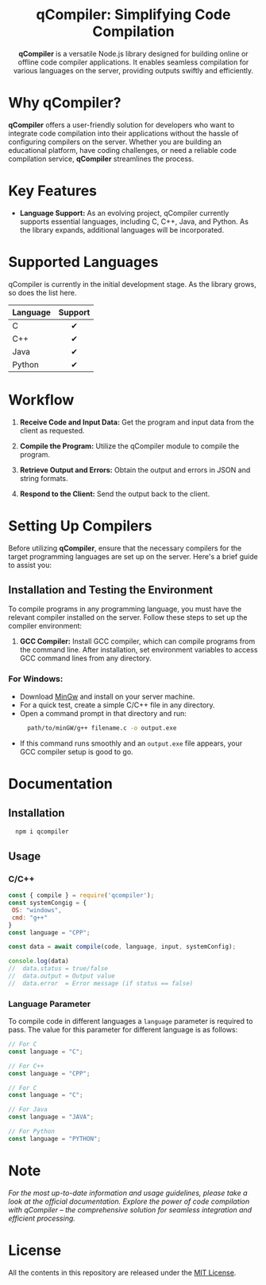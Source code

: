 <h1 align="center">qCompiler: Simplifying Code Compilation</h1>

<p align="center"><b>qCompiler</b> is a versatile Node.js library designed for building online or offline code compiler applications. It enables seamless compilation for various languages on the server, providing outputs swiftly and efficiently.</p>

# Why qCompiler?
**qCompiler** offers a user-friendly solution for developers who want to integrate code compilation into their applications without the hassle of configuring compilers on the server. Whether you are building an educational platform, have coding challenges, or need a reliable code compilation service, **qCompiler** streamlines the process.

# Key Features
- **Language Support:** As an evolving project, qCompiler currently supports essential languages, including C, C++, Java, and Python. As the library expands, additional languages will be incorporated.

Supported Languages 
===================
qCompiler is currently in the initial development stage. As the library grows, so does the list here.

| Language | Support |
|-----------|:---------:|
|C |&#x2714;|
|C++ | &#x2714; |
|Java | &#x2714; |
|Python | &#x2714; |

# Workflow

1. **Receive Code and Input Data:** Get the program and input data from the client as requested.
   
2. **Compile the Program:** Utilize the qCompiler module to compile the program.

3. **Retrieve Output and Errors:** Obtain the output and errors in JSON and string formats.

4. **Respond to the Client:** Send the output back to the client.

# Setting Up Compilers

Before utilizing **qCompiler**, ensure that the necessary compilers for the target programming languages are set up on the server. Here's a brief guide to assist you:

## Installation and Testing the Environment

To compile programs in any programming language, you must have the relevant compiler installed on the server. Follow these steps to set up the compiler environment:

1. **GCC Compiler:** Install GCC compiler, which can compile programs from the command line. After installation, set environment variables to access GCC command lines from any directory.

### For Windows:
- Download [MinGw](http://www.mingw.org/) and install on your server machine.
- For a quick test, create a simple C/C++ file in any directory.
- Open a command prompt in that directory and run:
    ```bash
      path/to/minGW/g++ filename.c -o output.exe
    ```
- If this command runs smoothly and an `output.exe` file appears, your GCC compiler setup is good to go.

# Documentation

## Installation

```bash
  npm i qcompiler
```

## Usage

### **C/C++**
```javascript
const { compile } = require('qcompiler');
const systemCongig = {
 OS: "windows",
 cmd: "g++"
}
const language = "CPP";

const data = await compile(code, language, input, systemConfig);

console.log(data)
//  data.status = true/false
//  data.output = Output value
//  data.error  = Error message (if status == false)
```

### Language Parameter
To compile code in different languages a `language` parameter is required to pass. The value for this parameter for different language is as follows:
```javascript
// For C
const language = "C";

// For C++
const language = "CPP";

// For C
const language = "C";

// For Java
const language = "JAVA";

// For Python
const language = "PYTHON";
```

# **Note**

*For the most up-to-date information and usage guidelines, please take a look at the official documentation.*
*Explore the power of code compilation with qCompiler – the comprehensive solution for seamless integration and efficient processing.*

# License

All the contents in this repository are released under the <a href="https://github.com/masud70/qCompiler/License.md">MIT License</a>.